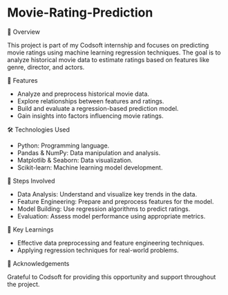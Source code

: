 # Movie-Rating-Prediction
📖 Overview

This project is part of my Codsoft internship and focuses on predicting movie ratings using machine learning regression techniques. The goal is to analyze historical movie data to estimate ratings based on features like genre, director, and actors.

🚀 Features
* Analyze and preprocess historical movie data.
* Explore relationships between features and ratings.
* Build and evaluate a regression-based prediction model.
* Gain insights into factors influencing movie ratings.

🛠️ Technologies Used
* Python: Programming language.
* Pandas & NumPy: Data manipulation and analysis.
* Matplotlib & Seaborn: Data visualization.
* Scikit-learn: Machine learning model development.

🧠 Steps Involved
* Data Analysis: Understand and visualize key trends in the data.
* Feature Engineering: Prepare and preprocess features for the model.
* Model Building: Use regression algorithms to predict ratings.
* Evaluation: Assess model performance using appropriate metrics.

🌟 Key Learnings
* Effective data preprocessing and feature engineering techniques.
* Applying regression techniques for real-world problems.

🤝 Acknowledgements

Grateful to Codsoft for providing this opportunity and support throughout the project.
